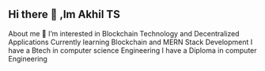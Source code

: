 ## Hi there 👋 ,Im Akhil TS
About me
👀 I’m interested in Blockchain Technology and Decentralized Applications
Currently learning Blockchain and MERN Stack Development
I have a Btech in computer science Engineering
I have a Diploma in computer Engineering

